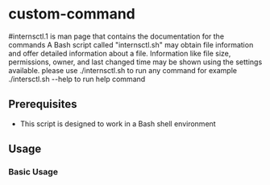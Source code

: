 # custom-command
#internsctl.1 is man page that contains the documentation for the commands
A Bash script called "internsctl.sh" may obtain file information and offer detailed information about a file. 
Information like file size, permissions, owner, and last changed time may be shown using the settings available.
please use ./internsctl.sh to run any command
for example ./intersctl.sh --help to run help command
## Prerequisites

- This script is designed to work in a Bash shell environment

## Usage

### Basic Usage

